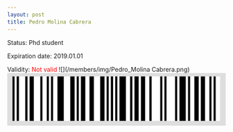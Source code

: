 ```yaml
---
layout: post
title: Pedro Molina Cabrera
---
```


Status: Phd student

Expiration date: 2019.01.01

Validity: <font color="red"> Not valid</font> 
![](/members/img/Pedro_Molina Cabrera.png)
![](/members/img/bar.png)

